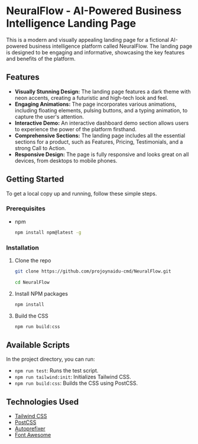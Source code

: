 # NeuralFlow - AI-Powered Business Intelligence Landing Page

This is a modern and visually appealing landing page for a fictional AI-powered business intelligence platform called NeuralFlow. The landing page is designed to be engaging and informative, showcasing the key features and benefits of the platform.

## Features

*   **Visually Stunning Design:** The landing page features a dark theme with neon accents, creating a futuristic and high-tech look and feel.
*   **Engaging Animations:** The page incorporates various animations, including floating elements, pulsing buttons, and a typing animation, to capture the user's attention.
*   **Interactive Demo:** An interactive dashboard demo section allows users to experience the power of the platform firsthand.
*   **Comprehensive Sections:** The landing page includes all the essential sections for a product, such as Features, Pricing, Testimonials, and a strong Call to Action.
*   **Responsive Design:** The page is fully responsive and looks great on all devices, from desktops to mobile phones.

## Getting Started

To get a local copy up and running, follow these simple steps.

### Prerequisites

*   npm

    ```sh
    npm install npm@latest -g
    ```

### Installation

1.  Clone the repo

    ```sh
    git clone https://github.com/projoynaidu-cmd/NeuralFlow.git
     
    cd NeuralFlow
    ```

2.  Install NPM packages

    ```sh
    npm install
    ```

3.  Build the CSS

    ```sh
    npm run build:css
    ```

## Available Scripts

In the project directory, you can run:

*   `npm run test`: Runs the test script.
*   `npm run tailwind:init`: Initializes Tailwind CSS.
*   `npm run build:css`: Builds the CSS using PostCSS.

## Technologies Used

*   [Tailwind CSS](https://tailwindcss.com/)
*   [PostCSS](https://postcss.org/)
*   [Autoprefixer](https://github.com/postcss/autoprefixer)
*   [Font Awesome](https://fontawesome.com/)

